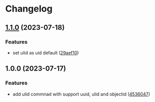 # Changelog

## [1.1.0](https://github.com/JonDotsoy/uid/compare/v1.0.0...v1.1.0) (2023-07-18)


### Features

* set ulid as uid default ([29aef10](https://github.com/JonDotsoy/uid/commit/29aef1056a6e5fe9ed03b753802c2da4a4c1f014))

## 1.0.0 (2023-07-17)


### Features

* add ulid commnad with support uuid, ulid and objectid ([4536047](https://github.com/JonDotsoy/uid/commit/4536047fe380c091246d2c75ef0125389aa785bc))
